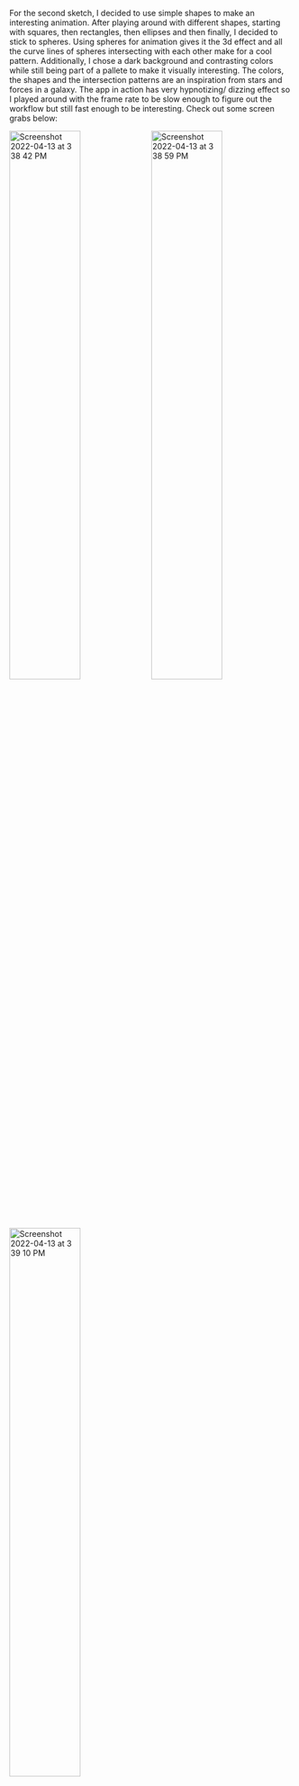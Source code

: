 For the second sketch, I decided to use simple shapes to make an interesting animation. After playing around with different shapes, starting with squares, then rectangles, then ellipses and then finally, I decided to stick to spheres. Using spheres for animation gives it the 3d effect and all the curve lines of spheres intersecting with each other make for a cool pattern. Additionally, I chose a dark background and contrasting colors while still being part of a pallete to make it visually interesting. The colors, the shapes and the intersection patterns are an inspiration from stars and forces in a galaxy. The app in action has very hypnotizing/ dizzing effect so I played around with the frame rate to be slow enough to figure out the workflow but still fast enough to be interesting. Check out some screen grabs below:


<img width="50%" alt="Screenshot 2022-04-13 at 3 38 42 PM" src="https://user-images.githubusercontent.com/72029531/163172845-eb3a3899-188c-4b7a-bbf5-816548a1a97d.png"><img width="50%" alt="Screenshot 2022-04-13 at 3 38 59 PM" src="https://user-images.githubusercontent.com/72029531/163172856-3a0aa313-43d7-40fb-9fa2-d076d87907c8.png"><img width="50%" alt="Screenshot 2022-04-13 at 3 39 10 PM" src="https://user-images.githubusercontent.com/72029531/163172864-04c60718-465b-4849-bb0b-92aec88532db.png">

See the app in action in this video : https://youtu.be/jXL72OijcBY


The workflow of the sketch is pretty simple actually. The complex patterns created on screen does give the illusion of a lengthy code, but it is surprisingly simple. I believe sometimes simpler is better. I initialized global variables that controlled the dimensions of the spheres and variables to control the changes and extent of growth and looping of the motion. To set the attention to the center of the screen, I translated the points to the center of the screen and then rotate the sphere around that axis in anticlockwise and clockwise motion looping into each other. I drew five spheres of different initial radius and that makes the illusion of spheres inside each other. 
